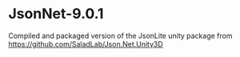 JsonNet-9.0.1
==================

Compiled and packaged version of the JsonLite unity package from https://github.com/SaladLab/Json.Net.Unity3D

